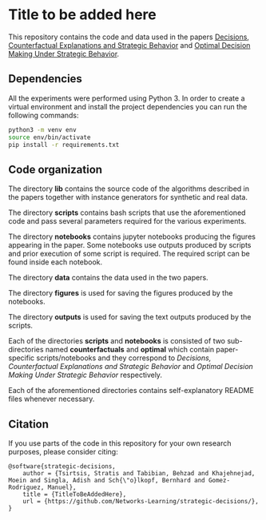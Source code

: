 # Title to be added here

This repository contains the code and data used in the papers [Decisions, Counterfactual Explanations and Strategic Behavior](https://arxiv.org/abs/2002.04333) and [Optimal Decision Making Under Strategic Behavior](https://arxiv.org/abs/1905.09239).

## Dependencies

All the experiments were performed using Python 3. In order to create a virtual environment and install the project dependencies you can run the following commands:

```bash
python3 -m venv env
source env/bin/activate
pip install -r requirements.txt
```

## Code organization

The directory **lib** contains the source code of the algorithms described in the papers together with instance generators for synthetic and real data.

The directory **scripts** contains bash scripts that use the aforementioned code and pass several parameters required for the various experiments.

The directory **notebooks** contains jupyter notebooks producing the figures appearing in the paper. Some notebooks use outputs produced by scripts and prior execution of some script is required. The required script can be found inside each notebook.

The directory **data** contains the data used in the two papers.

The directory **figures** is used for saving the figures produced by the notebooks.

The directory **outputs** is used for saving the text outputs produced by the scripts.

Each of the directories **scripts** and **notebooks** is consisted of two sub-directories named **counterfactuals** and **optimal** which contain paper-specific scripts/notebooks and they correspond to *Decisions, Counterfactual Explanations and Strategic Behavior* and *Optimal Decision Making Under Strategic Behavior* respectively. 

Each of the aforementioned directories contains self-explanatory README files whenever necessary.


## Citation

If you use parts of the code in this repository for your own research purposes, please consider citing:

    @software{strategic-decisions,
        author = {Tsirtsis, Stratis and Tabibian, Behzad and Khajehnejad, Moein and Singla, Adish and Sch{\"o}lkopf, Bernhard and Gomez-Rodriguez, Manuel},
        title = {TitleToBeAddedHere},
        url = {https://github.com/Networks-Learning/strategic-decisions/},
    }